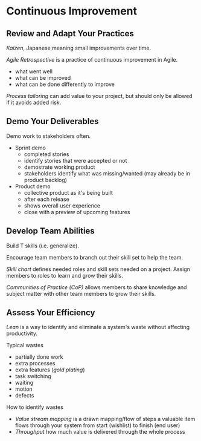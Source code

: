 # Continuous Improvement

## Review and Adapt Your Practices

_Kaizen_, Japanese meaning small improvements over time.

_Agile Retrospective_ is a practice of continuous improvement in Agile.

- what went well
- what can be improved
- what can be done differently to improve

_Process tailoring_ can add value to your project, but should only be allowed if it avoids added risk.

## Demo Your Deliverables

Demo work to stakeholders often.

- Sprint demo
  - completed stories
  - identify stories that were accepted or not
  - demostrate working product
  - stakeholders identify what was missing/wanted (may already be in product backlog)
- Product demo
  - collective product as it's being built
  - after each release
  - shows overall user experience
  - close with a preview of upcoming features

## Develop Team Abilities

Build T skills (i.e. generalize).

Encourage team members to branch out their skill set to help the team.

_Skill chart_ defines needed roles and skill sets needed on a project. Assign members to roles to learn and grow their skills.

_Communities of Practice (CoP)_ allows members to share knowledge and subject matter with other team members to grow their skills.

## Assess Your Efficiency

_Lean_ is a way to identify and eliminate a system's waste without affecting productivity.

Typical wastes

- partially done work
- extra processes
- extra features (_gold plating_)
- task switching
- waiting
- motion
- defects

How to identify wastes

- _Value stream mapping_ is a drawn mapping/flow of steps a valuable item flows through your system from start (wishlist) to finish (end user)
- _Throughput_ how much value is delivered through the whole process
